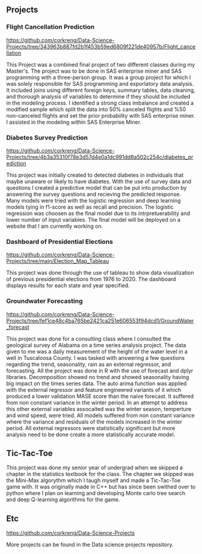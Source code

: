 
## Projects

### Flight Cancellation Prediction
<https://github.com/corkreng/Data-Science-Projects/tree/343963b887fd2b1f453b59ed6809f221de40957b/Flight_cancellation>

 This Project was a combined final project of two different classes during my Master's. The project was to be done in SAS enterprise miner and SAS programming with a three-person group. It was a group project for which I was solely responsible for SAS programming and exporlatory data analysis. It included joins using different foreign keys, summary tables, data cleaning, and thorough analysis of variables to determine if they should be included in the modeling process. I identified a strong class imbalance and created a modified sample which split the data into 50% canceled flights and %50 non-canceled flights and set the prior probability with SAS enterprise miner. I assisted in the modeling within SAS Enterprise Miner.
  
### Diabetes Survey Prediction
<https://github.com/corkreng/Data-Science-Projects/tree/4b3a35310f78e3d57d4e0a1dc991dd6a502c254c/diabetes_prediction>

  This project was initially created to detected diabetes in individuals that maybe unaware or likely to have diabetes. With the use of survey data and questions I created a predictive model that can be put into production by answering the survey questions and recieving the predicted response. Many models were tried with the logistic regression and deep learning models tying in f1-score as well as recall and precision. The logistic regression was choosen as the final model due to its intrpretuerability and lower number of input variables. The final model will be deployed on a website that I am currently working on. 

### Dashboard of Presidential Elections
<https://github.com/corkreng/Data-Science-Projects/tree/main/Election_Map_Tableau>

  This project was done through the use of tableau to show data visualization of previous presidential elections from 1976 to 2020. The dashboard displays results for each state and year specified. 

### Groundwater Forecasting
<https://github.com/corkreng/Data-Science-Projects/tree/fef1ce48c4ba765be2421ca251e606553f94dcd1/GroundWater_forecast>

 This project was done for a consulting class where I consulted the geological survey of Alabama on a time series analysis project. The data given to me was a daily measurement of the height of the water level in a well in Tuscaloosa County. I was tasked with answering a few questions regarding the trend, seasonality, rain as an external regressor, and forecasting. All the project was done in R with the use of forecast and dplyr libraries. Decomposition showed no trend and showed seasonality having big impact on the times series data. The auto arima function was applied with the external regressor and feature engineered variants of it which produced a lower validation MASE score than the naive forecast. It suffered from non constant variance in the winter period. In an attempt to address this other external variables assocaited was the winter season, temperture and wind speed, were tried. All models suffered from non constant variance where the variance and residuals of the models increased in the winter period. All external regressors were statistically significant but more analysis need to be done create a more statistically accurate model. 

## Tic-Tac-Toe

 This project was done my senior year of undergrad when we skipped a chapter in the statistics textbook for the class. The chapter we skipped was the Mini-Max algorythm which I taugh myself and made a Tic-Tac-Toe game with. It was originally made in C++ but has since been swithed over to python where I plan on learning and developing Monte carlo tree search and deep Q-learning algorithms for the game. 

 
## Etc 
<https://github.com/corkreng/Data-Science-Projects>

  More projects can be found in the Data science projects repository. 
